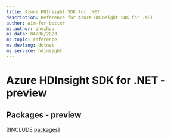 ```yaml
---
title: Azure HDInsight SDK for .NET
description: Reference for Azure HDInsight SDK for .NET
author: aim-for-better
ms.author: zhezhou
ms.data: 04/06/2023
ms.topic: reference
ms.devlang: dotnet
ms.service: hdinsight
---
```

# Azure HDInsight SDK for .NET - preview
## Packages - preview
[!INCLUDE [packages](hdinsight-index.md)]